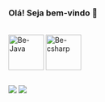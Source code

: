 ### Olá! Seja bem-vindo 👋

<!--
**bsbenigna/bsbenigna** is a ✨ _special_ ✨ repository because its `README.md` (this file) appears on your GitHub profile.

Here are some ideas to get you started:

- 🔭 I’m currently working on ...
- 🌱 I’m currently learning ...
- 👯 I’m looking to collaborate on ...
- 🤔 I’m looking for help with ...
- 💬 Ask me about ...
- 📫 How to reach me: ...
- 😄 Pronouns: ...
- ⚡ Fun fact: ...
-->
<div style="display: inline_block"><br>
  <img align="center" alt="Be-Java" height="70" width="70" src="https://cdn.jsdelivr.net/gh/devicons/devicon/icons/java/java-original.svg">  
  <img align="center" alt="Be-csharp" height="70" width="70" src="https://raw.githubusercontent.com/learnbr/csharp/master/csharp-logo.png">
  

</div>

##
  
<div>
  <a href = "mailto:benignabernardes@gmail.com"><img src="https://img.shields.io/badge/-Gmail-%23333?style=for-the-badge&logo=gmail&logoColor=white" target="_blank"></a>
  <a href="https://www.linkedin.com/in/bsbenigna/" target="_blank"><img src="https://img.shields.io/badge/-LinkedIn-%230077B5?style=for-the-badge&logo=linkedin&logoColor=white" target="_blank"></a> 
 
 
</div>
